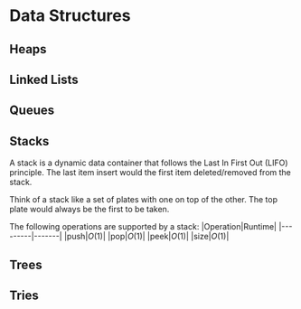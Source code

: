 # Data Structures

## Heaps

## Linked Lists

## Queues

## Stacks

A stack is a dynamic data container that follows the Last In First Out (LIFO) principle. The last item insert would the first item deleted/removed from the stack.

Think of a stack like a set of plates with one on top of the other. The top plate would always be the first to be taken.

The following operations are supported by a stack:
|Operation|Runtime|
|---------|-------|
|push|$O(1)$|
|pop|$O(1)$|
|peek|$O(1)$|
|size|$O(1)$|

## Trees

## Tries
